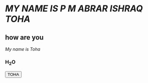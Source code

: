 <html>
<head></head>



<body>

   <h1><i>MY NAME IS P M ABRAR ISHRAQ TOHA</i></h1> 

   <h2>how are you</h2>
   
   <i>My name is Toha</i>
   
   <h3><bold>  H<sub>2</sub>O   </bold></h3>
    
   <tt> <button>TOHA</button> </tt>  




</body>
</html>
